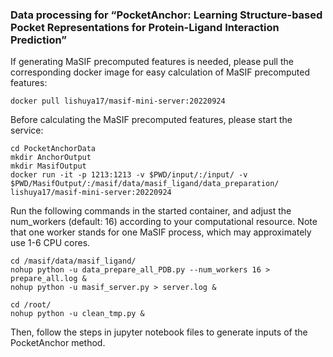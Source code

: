 ### Data processing for “PocketAnchor: Learning Structure-based Pocket Representations for Protein-Ligand Interaction Prediction”


If generating MaSIF precomputed features is needed, please pull the corresponding docker image for easy calculation of MaSIF precomputed features:

```
docker pull lishuya17/masif-mini-server:20220924
```

Before calculating the MaSIF precomputed features, please start the service:

```
cd PocketAnchorData
mkdir AnchorOutput
mkdir MasifOutput
docker run -it -p 1213:1213 -v $PWD/input/:/input/ -v $PWD/MasifOutput/:/masif/data/masif_ligand/data_preparation/ lishuya17/masif-mini-server:20220924
```

Run the following commands in the started container, and adjust the num_workers (default: 16) according to your computational resource. Note that one worker stands for one MaSIF process, which may approximately use 1-6 CPU cores.

```
cd /masif/data/masif_ligand/
nohup python -u data_prepare_all_PDB.py --num_workers 16 > prepare_all.log &
nohup python -u masif_server.py > server.log &

cd /root/
nohup python -u clean_tmp.py &
```

Then, follow the steps in jupyter notebook files to generate inputs of the PocketAnchor method.
